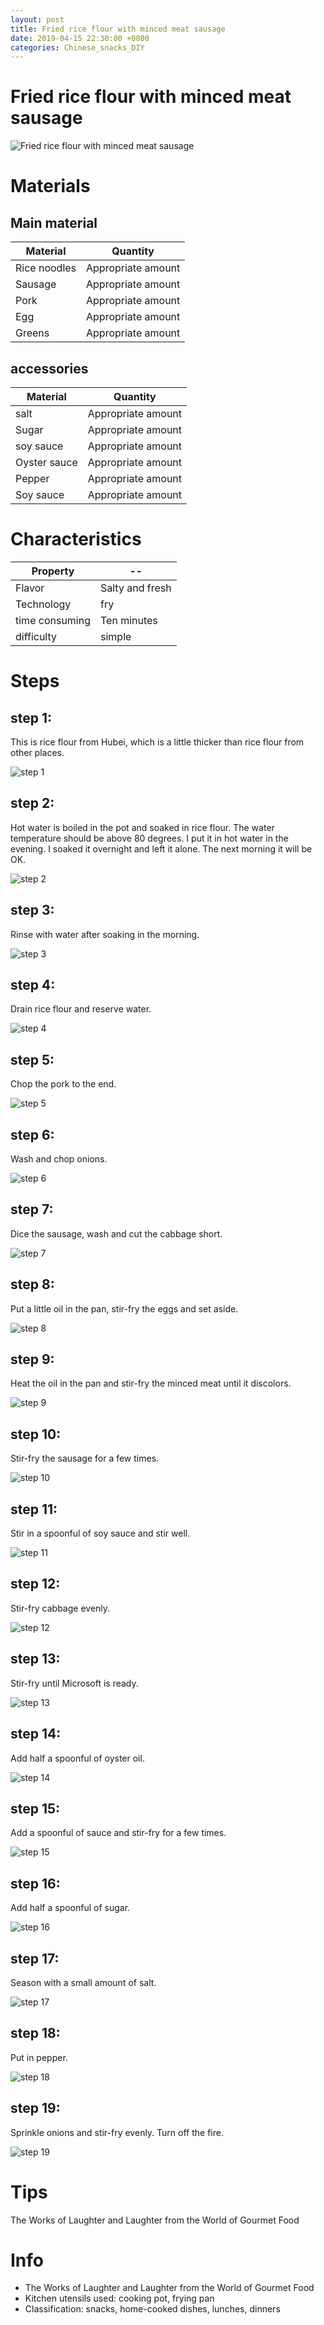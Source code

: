 ```yaml
---
layout: post
title: Fried rice flour with minced meat sausage
date: 2019-04-15 22:30:00 +0800
categories: Chinese_snacks_DIY
---
```


# Fried rice flour with minced meat sausage

![Fried rice flour with minced meat sausage]({{site.baseurl}}/img/411260/411260.jpg)

# Materials


## Main material

Material|Quantity
--|--
Rice noodles|Appropriate amount
Sausage|Appropriate amount
Pork|Appropriate amount
Egg|Appropriate amount
Greens|Appropriate amount

## accessories

Material|Quantity
--|--
salt|Appropriate amount
Sugar|Appropriate amount
soy sauce|Appropriate amount
Oyster sauce|Appropriate amount
Pepper|Appropriate amount
Soy sauce|Appropriate amount

# Characteristics

Property|--
--|--
Flavor|Salty and fresh
Technology|fry
time consuming|Ten minutes
difficulty|simple

# Steps

## step 1:

This is rice flour from Hubei, which is a little thicker than rice flour from other places.

![step 1]({{site.baseurl}}/img/411260/1.jpg)

## step 2:

Hot water is boiled in the pot and soaked in rice flour. The water temperature should be above 80 degrees. I put it in hot water in the evening. I soaked it overnight and left it alone. The next morning it will be OK.

![step 2]({{site.baseurl}}/img/411260/2.jpg)

## step 3:

Rinse with water after soaking in the morning.

![step 3]({{site.baseurl}}/img/411260/3.jpg)

## step 4:

Drain rice flour and reserve water.

![step 4]({{site.baseurl}}/img/411260/4.jpg)

## step 5:

Chop the pork to the end.

![step 5]({{site.baseurl}}/img/411260/5.jpg)

## step 6:

Wash and chop onions.

![step 6]({{site.baseurl}}/img/411260/6.jpg)

## step 7:

Dice the sausage, wash and cut the cabbage short.

![step 7]({{site.baseurl}}/img/411260/7.jpg)

## step 8:

Put a little oil in the pan, stir-fry the eggs and set aside.

![step 8]({{site.baseurl}}/img/411260/8.jpg)

## step 9:

Heat the oil in the pan and stir-fry the minced meat until it discolors.

![step 9]({{site.baseurl}}/img/411260/9.jpg)

## step 10:

Stir-fry the sausage for a few times.

![step 10]({{site.baseurl}}/img/411260/10.jpg)

## step 11:

Stir in a spoonful of soy sauce and stir well.

![step 11]({{site.baseurl}}/img/411260/11.jpg)

## step 12:

Stir-fry cabbage evenly.

![step 12]({{site.baseurl}}/img/411260/12.jpg)

## step 13:

Stir-fry until Microsoft is ready.

![step 13]({{site.baseurl}}/img/411260/13.jpg)

## step 14:

Add half a spoonful of oyster oil.

![step 14]({{site.baseurl}}/img/411260/14.jpg)

## step 15:

Add a spoonful of sauce and stir-fry for a few times.

![step 15]({{site.baseurl}}/img/411260/15.jpg)

## step 16:

Add half a spoonful of sugar.

![step 16]({{site.baseurl}}/img/411260/16.jpg)

## step 17:

Season with a small amount of salt.

![step 17]({{site.baseurl}}/img/411260/17.jpg)

## step 18:

Put in pepper.

![step 18]({{site.baseurl}}/img/411260/18.jpg)

## step 19:

Sprinkle onions and stir-fry evenly. Turn off the fire.

![step 19]({{site.baseurl}}/img/411260/19.jpg)

# Tips

The Works of Laughter and Laughter from the World of Gourmet Food

# Info

- The Works of Laughter and Laughter from the World of Gourmet Food
- Kitchen utensils used: cooking pot, frying pan
- Classification: snacks, home-cooked dishes, lunches, dinners